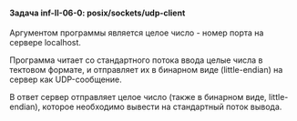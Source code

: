 #### Задача inf-II-06-0: posix/sockets/udp-client
Аргументом программы является целое число - номер порта на сервере localhost.

Программа читает со стандартного потока ввода целые числа в тектовом формате, и отправляет их в бинарном виде (little-endian) на сервер как UDP-сообщение.

В ответ сервер отправляет целое число (также в бинарном виде, little-endian), которое необходимо вывести на стандартный поток вывода.


